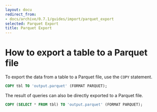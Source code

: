 ```yaml
---
layout: docu
redirect_from:
- docs/archive/0.7.1/guides/import/parquet_export
selected: Parquet Export
title: Parquet Export
---
```


# How to export a table to a Parquet file

To export the data from a table to a Parquet file, use the `COPY` statement.

```sql
COPY tbl TO 'output.parquet' (FORMAT PARQUET);
```

The result of queries can also be directly exported to a Parquet file.

```sql
COPY (SELECT * FROM tbl) TO 'output.parquet' (FORMAT PARQUET);
```